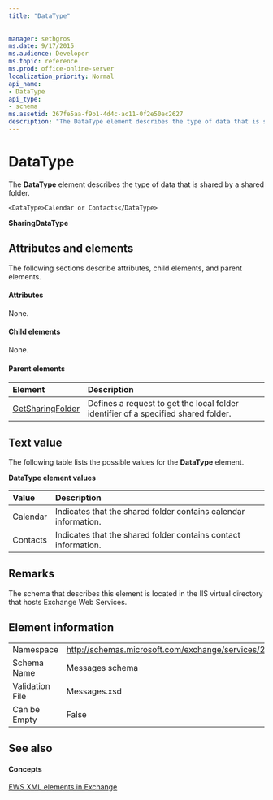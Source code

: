 ```yaml
---
title: "DataType"
 
 
manager: sethgros
ms.date: 9/17/2015
ms.audience: Developer
ms.topic: reference
ms.prod: office-online-server
localization_priority: Normal
api_name:
- DataType
api_type:
- schema
ms.assetid: 267fe5aa-f9b1-4d4c-ac11-0f2e50ec2627
description: "The DataType element describes the type of data that is shared by a shared folder."
---
```


# DataType

The **DataType** element describes the type of data that is shared by a shared folder. 
  
```
<DataType>Calendar or Contacts</DataType>
```

 **SharingDataType**
## Attributes and elements

The following sections describe attributes, child elements, and parent elements.
  
#### Attributes

None.
  
#### Child elements

None.
  
#### Parent elements

|**Element**|**Description**|
|:-----|:-----|
|[GetSharingFolder](getsharingfolder.md) <br/> |Defines a request to get the local folder identifier of a specified shared folder.  <br/> |
   
## Text value

The following table lists the possible values for the **DataType** element. 
  
**DataType element values**

|**Value**|**Description**|
|:-----|:-----|
|Calendar  <br/> |Indicates that the shared folder contains calendar information.  <br/> |
|Contacts  <br/> |Indicates that the shared folder contains contact information.  <br/> |
   
## Remarks

The schema that describes this element is located in the IIS virtual directory that hosts Exchange Web Services.
  
## Element information

|||
|:-----|:-----|
|Namespace  <br/> |http://schemas.microsoft.com/exchange/services/2006/messages  <br/> |
|Schema Name  <br/> |Messages schema  <br/> |
|Validation File  <br/> |Messages.xsd  <br/> |
|Can be Empty  <br/> |False  <br/> |
   
## See also

#### Concepts

[EWS XML elements in Exchange](ews-xml-elements-in-exchange.md)

